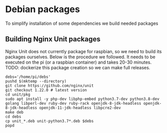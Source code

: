 # Debian packages
To simplify installation of some dependencies we build needed packages
## Building Nginx Unit packages
Nginx Unit does not currently package for raspbian, so we need to build its packages ourselves. Below is the procedure we followed. It needs to be executed on the pi (or a raspbian container) and takes 20-30 minutes.
TODO: dockerize this package creation so we can make full releases.
```
debs='/home/pi/debs'
pushd $(mktemp --directory)
git clone https://github.com/nginx/unit
git checkout 1.22.0 # latest version
cd unit/pkg
sudo apt install -y php-dev libphp-embed python3.7-dev python3.8-dev golang libperl-dev ruby-dev ruby-rack openjdk-8-jdk-headless openjdk-8-jdk-headless openjdk-11-jdk-headless libpcre2-dev
make deb
cd debs
cp unit_*.deb unit-python3.7*.deb $debs
popd
